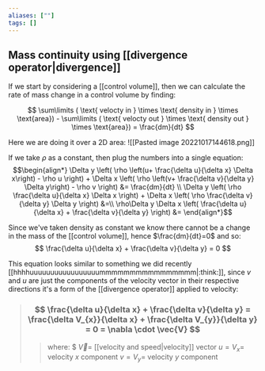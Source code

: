 ```yaml
---
aliases: [""]
tags: []
---
```


## Mass continuity using [[divergence operator|divergence]]

If we start by considering a [[control volume]], then we can calculate the rate of mass change in a control volume by finding:

$$ \sum\limits ( \text{ velocty in } \times \text{ density in } \times \text{area}) - \sum\limits ( \text{ velocty out } \times \text{ density out } \times \text{area}) = \frac{dm}{dt} $$

Here we are doing it over a 2D area:
![[Pasted image 20221017144618.png]]

If we take $\rho$ as a constant, then plug the numbers into a single equation:
$$\begin{align*}
\Delta y \left( \rho \left(u+ \frac{\delta u}{\delta x} \Delta x\right) - \rho u \right) + \Delta x \left( \rho \left(v+ \frac{\delta v}{\delta y} \Delta y\right) - \rho v \right) &= \frac{dm}{dt} \\
\Delta y \left( \rho  \frac{\delta u}{\delta x} \Delta x \right) + \Delta x \left( \rho  \frac{\delta v}{\delta y} \Delta  y \right) &=\\
\rho\Delta y \Delta  x  \left(  \frac{\delta u}{\delta x}  + \frac{\delta v}{\delta y}  \right) &=
\end{align*}$$

Since we've taken density as constant we know there cannot be a change in the mass of the [[control volume]], hence $\frac{dm}{dt}=0$ and so:
$$  \frac{\delta u}{\delta x}  + \frac{\delta v}{\delta y}  = 0 $$

This equation looks similar to something we did recently [[hhhhuuuuuuuuuuuuuuuuummmmmmmmmmmmmmmm|:think:]], since $v$ and $u$ are just the components of the velocity vector in their respective directions it's a form of the [[divergence operator]] applied to velocity:

> ### $$ \frac{\delta u}{\delta x}  + \frac{\delta v}{\delta y} = \frac{\delta V_{x}}{\delta x}  + \frac{\delta V_{y}}{\delta y} = 0 = \nabla \cdot \vec{V} $$ 
>> where:
>> $
>> $\vec{V}=$  [[velocity and speed|velocity]] vector
>> $u=V_{x}=$ velocity $x$ component
>> $v=V_{y}=$ velocity $y$ component
